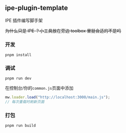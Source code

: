 ## ipe-plugin-template

IPE 插件编写脚手架

<del>为什么只是 IPE ？小工具放在旁边 toolbox 里挺合适的不是吗</del>

### 开发
```shell
pnpm install
```

### 调试
```shell
pnpm run dev
```

在控制台/你的`common.js`页面中添加 

```javascript
mw.loader.load("http://localhost:3000/main.js");
// 每次重载时刷新页面
```

### 打包
```shell
pnpm run build
```
